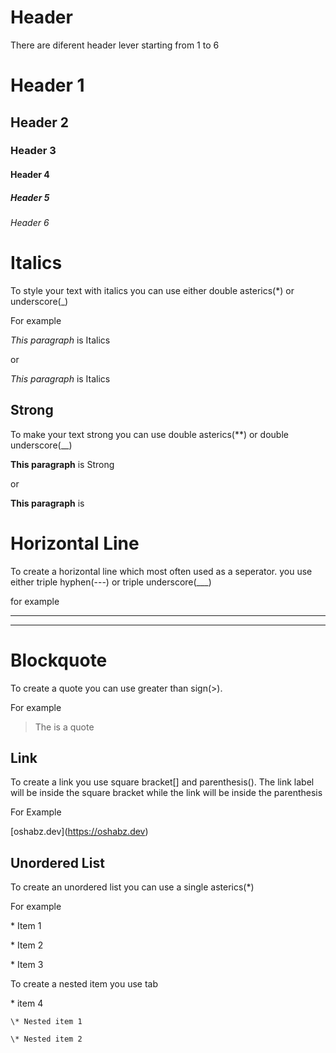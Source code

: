 
# Header
There are diferent header lever starting from 1 to 6
# Header 1
## Header 2
### Header 3
#### Header 4
##### Header 5
###### Header 6

# Italics
To style your text with italics you can use either double asterics(*) or underscore(_)

For example

*This paragraph* is Italics

or

_This paragraph_ is Italics

## Strong

To make your text strong you can use double asterics(**) or double underscore(__)

**This paragraph** is Strong

or

__This paragraph__ is 

# Horizontal Line

To create a horizontal line which most often used as a seperator. you use either triple hyphen(---) or triple  underscore(___)

for example
___

---

# Blockquote

To create a quote you can use greater than sign(>).

For example

> The is a quote

## Link

To create a link you use square bracket[] and parenthesis(). The link label will be inside the square bracket while the link will be inside the parenthesis

For Example

\[oshabz.dev](https://oshabz.dev)

## Unordered List

To create an unordered list you can use a single asterics(*)

For example

\* Item 1

\* Item 2

\* Item 3

To create a nested item you use tab

\* item 4

    \* Nested item 1

    \* Nested item 2